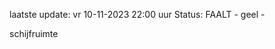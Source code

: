 laatste update: 
vr 10-11-2023 22:00   uur 
Status: FAALT - geel - 
<div class="service Y">schijfruimte</div>